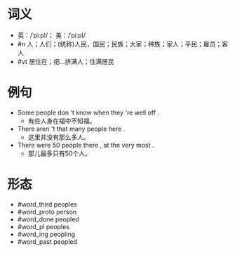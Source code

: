 # 词义
- 英：/ˈpiːpl/； 美：/ˈpiːpl/
- #n 人；人们；(统称)人民，国民；民族；大家；种族；家人；平民；雇员；客人
- #vt 居住在；把…挤满人；住满居民
# 例句
- Some people don 't know when they 're well off .
	- 有些人身在福中不知福。
- There aren 't that many people here .
	- 这里并没有那么多人。
- There were 50 people there , at the very most .
	- 那儿最多只有50个人。
# 形态
- #word_third peoples
- #word_proto person
- #word_done peopled
- #word_pl peoples
- #word_ing peopling
- #word_past peopled
